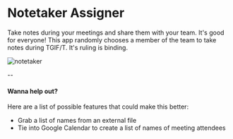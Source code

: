 # Notetaker Assigner

Take notes during your meetings and share them with your team. It's good for everyone! This app randomly chooses a member of the team to take notes during TGIF/T. It's ruling is binding.

![notetaker](https://media.github.braintreeps.com/user/458/files/cdd85f08-5285-11e6-8902-8166a31a2de6)

--

#### Wanna help out?

Here are a list of possible features that could make this better:

- Grab a list of names from an external file
- Tie into Google Calendar to create a list of names of meeting attendees

